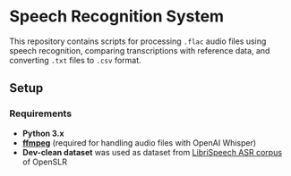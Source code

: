 # Speech Recognition System

This repository contains scripts for processing `.flac` audio files using speech recognition, comparing transcriptions with reference data, and converting `.txt` files to `.csv` format.

## Setup

### Requirements

- **Python 3.x**
- [**ffmpeg**](https://www.ffmpeg.org/) (required for handling audio files with OpenAI Whisper)
- **Dev-clean dataset** was used as dataset from [LibriSpeech ASR corpus](http://www.openslr.org/12/) of OpenSLR

